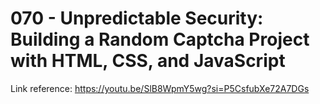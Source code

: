 # 070 - Unpredictable Security: Building a Random Captcha Project with HTML, CSS, and JavaScript

Link reference: https://youtu.be/SlB8WpmY5wg?si=P5CsfubXe72A7DGs
